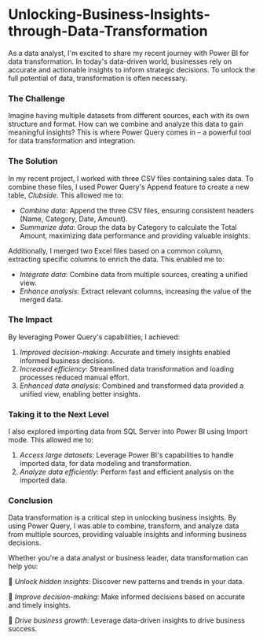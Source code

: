 # Unlocking-Business-Insights-through-Data-Transformation

As a data analyst, I'm excited to share my recent journey with Power BI for data transformation. In today's data-driven world, businesses rely on accurate and actionable insights to inform strategic decisions. To unlock the full potential of data, transformation is often necessary.

### The Challenge

 Imagine having multiple datasets from different sources, each with its own structure and format. How can we combine and analyze this data to gain meaningful insights? This is where Power Query comes in – a powerful tool for data transformation and integration.

### The Solution

In my recent project, I worked with three CSV files containing sales data. To combine these files, I used Power Query's Append feature to create a new table, *Clubside*. This allowed me to:

- *Combine data*: Append the three CSV files, ensuring consistent headers (Name, Category, Date, Amount).
- *Summarize data*: Group the data by Category to calculate the Total Amount, maximizing data performance and providing valuable insights.

Additionally, I merged two Excel files based on a common column, extracting specific columns to enrich the data. This enabled me to:

- *Integrate data*: Combine data from multiple sources, creating a unified view.
- *Enhance analysis*: Extract relevant columns, increasing the value of the merged data.

### The Impact

By leveraging Power Query's capabilities, I achieved:

1. *Improved decision-making*: Accurate and timely insights enabled informed business decisions.
2. *Increased efficiency*: Streamlined data transformation and loading processes reduced manual effort.
3. *Enhanced data analysis*: Combined and transformed data provided a unified view, enabling better insights.

### Taking it to the Next Level

I also explored importing data from SQL Server into Power BI using Import mode. This allowed me to:

1. *Access large datasets*: Leverage Power BI's capabilities to handle imported data, for data modeling and transformation.
2. *Analyze data efficiently*: Perform fast and efficient analysis on the imported data.

### Conclusion

Data transformation is a critical step in unlocking business insights. By using Power Query, I was able to combine, transform, and analyze data from multiple sources, providing valuable insights and informing business decisions.

Whether you're a data analyst or business leader, data transformation can help you:

🔑 *Unlock hidden insights*: Discover new patterns and trends in your data.

🔑 *Improve decision-making*: Make informed decisions based on accurate and timely insights.

🔑 *Drive business growth*: Leverage data-driven insights to drive business success.

